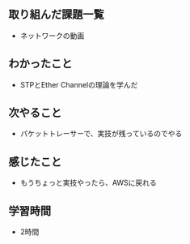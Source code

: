 ## 取り組んだ課題一覧
- ネットワークの動画

## わかったこと
- STPとEther Channelの理論を学んだ

## 次やること
- パケットトレーサーで、実技が残っているのでやる

## 感じたこと
- もうちょっと実技やったら、AWSに戻れる

## 学習時間
- 2時間